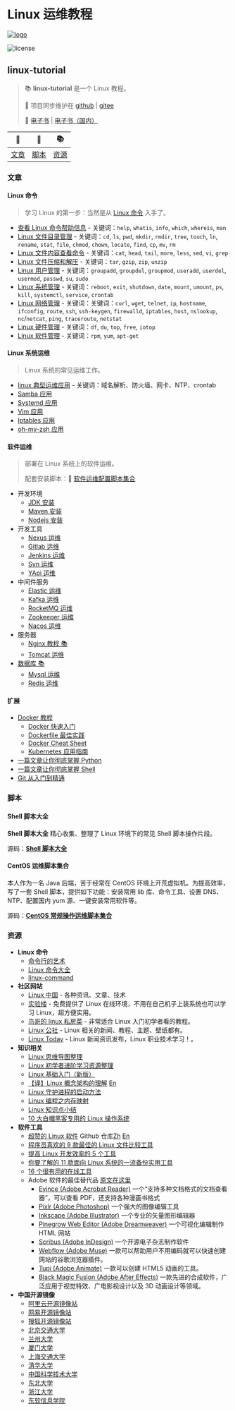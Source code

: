 # Linux 运维教程

 [![logo](http://dunwu.test.upcdn.net/common/logo/linux.svg)](https://spring.io/projects/spring-boot)

![license](https://badgen.net/github/license/dunwu/linux-tutorial)

## linux-tutorial

> 📚 **linux-tutorial** 是一个 Linux 教程。
>
> 🔁 项目同步维护在 [github](https://github.com/dunwu/linux-tutorial) \| [gitee](https://gitee.com/turnon/linux-tutorial)
>
> 📖 [电子书](https://dunwu.github.io/linux-tutorial/) \| [电子书（国内）](http://turnon.gitee.io/linux-tutorial/)

| 📖 | 🐚 | 📚 |
| :---: | :---: | :---: |
| [文章](./#文章) | [脚本](./#脚本) | [资源](./#资源) |

### 文章

#### Linux 命令

> 学习 Linux 的第一步：当然是从 [Linux 命令](docs/linux/cli/) 入手了。

* [查看 Linux 命令帮助信息](docs/linux/cli/cha-kan-linux-ming-ling-bang-zhu-xin-xi.md) - 关键词：`help`, `whatis`, `info`, `which`, `whereis`, `man`
* [Linux 文件目录管理](docs/linux/cli/linux-wen-jian-mu-lu-guan-li.md) - 关键词：`cd`, `ls`, `pwd`, `mkdir`, `rmdir`, `tree`, `touch`, `ln`, `rename`, `stat`, `file`, `chmod`, `chown`, `locate`, `find`, `cp`, `mv`, `rm`
* [Linux 文件内容查看命令](docs/linux/cli/linux-wen-jian-nei-rong-cha-kan-bian-ji.md) - 关键词：`cat`, `head`, `tail`, `more`, `less`, `sed`, `vi`, `grep`
* [Linux 文件压缩和解压](docs/linux/cli/linux-wen-jian-ya-suo-he-jie-ya.md) - 关键词：`tar`, `gzip`, `zip`, `unzip`
* [Linux 用户管理](docs/linux/cli/linux-yong-hu-guan-li.md) - 关键词：`groupadd`, `groupdel`, `groupmod`, `useradd`, `userdel`, `usermod`, `passwd`, `su`, `sudo`
* [Linux 系统管理](docs/linux/cli/linux-xi-tong-guan-li.md) - 关键词：`reboot`, `exit`, `shutdown`, `date`, `mount`, `umount`, `ps`, `kill`, `systemctl`, `service`, `crontab`
* [Linux 网络管理](docs/linux/cli/linux-wang-luo-guan-li.md) - 关键词：关键词：`curl`, `wget`, `telnet`, `ip`, `hostname`, `ifconfig`, `route`, `ssh`, `ssh-keygen`, `firewalld`, `iptables`, `host`, `nslookup`, `nc`/`netcat`, `ping`, `traceroute`, `netstat`
* [Linux 硬件管理](docs/linux/cli/linux-ying-jian-guan-li.md) - 关键词：`df`, `du`, `top`, `free`, `iotop`
* [Linux 软件管理](docs/linux/cli/linux-ying-jian-guan-li.md) - 关键词：`rpm`, `yum`, `apt-get`

#### Linux 系统运维

> Linux 系统的常见运维工作。

* [linux 典型运维应用](docs/linux/ops/linux-dian-xing-yun-wei-ying-yong.md) - 关键词：域名解析、防火墙、网卡、NTP、crontab
* [Samba 应用](docs/linux/ops/samba.md)
* [Systemd 应用](docs/linux/ops/systemd.md)
* [Vim 应用](docs/linux/ops/vim.md)
* [Iptables 应用](docs/linux/ops/iptables.md)
* [oh-my-zsh 应用](docs/linux/ops/zsh.md)

#### 软件运维

> 部署在 Linux 系统上的软件运维。
>
> 配套安装脚本：🐚 [软件运维配置脚本集合](https://github.com/dunwu/linux-tutorial/tree/master/codes/linux/soft)

* 开发环境
  * [JDK 安装](docs/linux/soft/jdk-install.md)
  * [Maven 安装](docs/linux/soft/maven-install.md)
  * [Nodejs 安装](docs/linux/soft/nodejs-install.md)
* 开发工具
  * [Nexus 运维](docs/linux/soft/nexus-ops.md)
  * [Gitlab 运维](docs/linux/soft/kafka-install.md)
  * [Jenkins 运维](docs/linux/soft/jenkins.md)
  * [Svn 运维](docs/linux/soft/svn-ops.md)
  * [YApi 运维](docs/linux/soft/yapi-ops.md)
* 中间件服务
  * [Elastic 运维](docs/linux/soft/elastic/)
  * [Kafka 运维](docs/linux/soft/kafka-install.md)
  * [RocketMQ 运维](docs/linux/soft/rocketmq-install.md)
  * [Zookeeper 运维](https://github.com/dunwu/javaweb/blob/master/docs/technology/monitor/zookeeper-ops.md)
  * [Nacos 运维](docs/linux/soft/nacos-install.md)
* 服务器
  * [Nginx 教程 📚](https://github.com/dunwu/nginx-tutorial)
  * [Tomcat 运维](docs/linux/soft/tomcat-install.md)
* [数据库 📚](https://github.com/dunwu/db-tutorial)
  * [Mysql 运维](https://github.com/dunwu/db-tutorial/blob/master/docs/sql/mysql/mysql-ops.md)
  * [Redis 运维](https://github.com/dunwu/db-tutorial/blob/master/docs/nosql/redis/redis-ops.md)

#### 扩展

* [Docker 教程](docs/docker/)
  * [Docker 快速入门](docs/docker/docker-quickstart.md)
  * [Dockerfile 最佳实践](docs/docker/docker-dockerfile.md)
  * [Docker Cheat Sheet](docs/docker/docker-cheat-sheet.md)
  * [Kubernetes 应用指南](docs/docker/kubernetes.md)
* [一篇文章让你彻底掌握 Python](https://github.com/dunwu/blog/blob/master/source/_posts/coding/python.md)
* [一篇文章让你彻底掌握 Shell](https://github.com/dunwu/blog/blob/master/source/_posts/coding/shell.md)
* [Git 从入门到精通](https://github.com/dunwu/blog/blob/master/source/_posts/tools/git.md)

### 脚本

#### Shell 脚本大全

**Shell 脚本大全** 精心收集、整理了 Linux 环境下的常见 Shell 脚本操作片段。

源码：[**Shell 脚本大全**](https://github.com/dunwu/linux-tutorial/tree/master/codes/linux/sys)

#### CentOS 运维脚本集合

本人作为一名 Java 后端，苦于经常在 CentOS 环境上开荒虚拟机。为提高效率，写了一套 Shell 脚本，提供如下功能：安装常用 lib 库、命令工具、设置 DNS、NTP、配置国内 yum 源、一键安装常用软件等。

源码：[**CentOS 常规操作运维脚本集合**](https://github.com/dunwu/linux-tutorial/tree/master/codes/linux/sys)

### 资源

* **Linux 命令**
  * [命令行的艺术](https://github.com/jlevy/the-art-of-command-line/blob/master/README-zh.md)
  * [Linux 命令大全](https://man.linuxde.net/)
  * [linux-command](https://github.com/jaywcjlove/linux-command)
* **社区网站**
  * [Linux 中国](https://linux.cn/) - 各种资讯、文章、技术
  * [实验楼](https://www.shiyanlou.com/) - 免费提供了 Linux 在线环境，不用在自己机子上装系统也可以学习 Linux，超方便实用。
  * [鸟哥的 linux 私房菜](http://linux.vbird.org/) - 非常适合 Linux 入门初学者看的教程。
  * [Linux 公社](http://www.linuxidc.com/) - Linux 相关的新闻、教程、主题、壁纸都有。
  * [Linux Today](http://www.linuxde.net) - Linux 新闻资讯发布，Linux 职业技术学习！。
* **知识相关**
  * [Linux 思维导图整理](http://www.jianshu.com/p/59f759207862)
  * [Linux 初学者进阶学习资源整理](http://www.jianshu.com/p/fe2a790b41eb)
  * [Linux 基础入门（新版）](https://www.shiyanlou.com/courses/1)
  * [【译】Linux 概念架构的理解](http://www.jianshu.com/p/c5ae8f061cfe) [En](http://oss.org.cn/ossdocs/linux/kernel/a1/index.html)
  * [Linux 守护进程的启动方法](http://www.ruanyifeng.com/blog/2016/02/linux-daemon.html)
  * [Linux 编程之内存映射](https://www.shiyanlou.com/questions/2992)
  * [Linux 知识点小结](https://blog.huachao.me/2016/1/Linux%E7%9F%A5%E8%AF%86%E7%82%B9%E5%B0%8F%E7%BB%93/)
  * [10 大白帽黑客专用的 Linux 操作系统](https://linux.cn/article-6971-1.html)
* **软件工具**
  * [超赞的 Linux 软件](https://www.gitbook.com/book/alim0x/awesome-linux-software-zh_cn/details) Github 仓库[Zh](https://github.com/alim0x/Awesome-Linux-Software-zh_CN) [En](https://github.com/VoLuong/Awesome-Linux-Software)
  * [程序员喜欢的 9 款最佳的 Linux 文件比较工具](http://os.51cto.com/art/201607/513796.htm)
  * [提高 Linux 开发效率的 5 个工具](http://www.codeceo.com/article/5-linux-productivity-tools.html)
  * [你要了解的 11 款面向 Linux 系统的一流备份实用工具](http://os.51cto.com/art/201603/508027.htm)
  * [16 个很有用的在线工具](http://www.simlinux.com/archives/264.html)
  * Adobe 软件的最佳替代品 [原文在这里](https://linux.cn/article-8928-1.html)
    * [Evince \(Adobe Acrobat Reader\)](https://wiki.gnome.org/Apps/Evince) 一个“支持多种文档格式的文档查看器”，可以查看 PDF，还支持各种漫画书格式
    * [Pixlr \(Adobe Photoshop\)](https://pixlr.com/) 一个强大的图像编辑工具
    * [Inkscape \(Adobe Illustrator\)](https://inkscape.org/zh/) 一个专业的矢量图形编辑器
    * [Pinegrow Web Editor \(Adobe Dreamweaver\)](https://pinegrow.com/) 一个可视化编辑制作 HTML 网站
    * [Scribus \(Adobe InDesign\)](https://www.scribus.net/) 一个开源电子杂志制作软件
    * [Webflow \(Adobe Muse\)](https://webflow.com/) 一款可以帮助用户不用编码就可以快速创建网站的谷歌浏览器插件。
    * [Tupi \(Adobe Animate\)](http://www.maefloresta.com/portal/) 一款可以创建 HTML5 动画的工具。
    * [Black Magic Fusion \(Adobe After Effects\)](https://www.blackmagicdesign.com) 一款先进的合成软件，广泛应用于视觉特效、广电影视设计以及 3D 动画设计等领域。
* **中国开源镜像**
  * [阿里云开源镜像站](http://mirrors.aliyun.com/)
  * [网易开源镜像站](http://mirrors.163.com/)
  * [搜狐开源镜像站](http://mirrors.sohu.com/)
  * [北京交通大学](http://mirror.bjtu.edu.cn/)
  * [兰州大学](http://mirror.lzu.edu.cn/)
  * [厦门大学](http://mirrors.xmu.edu.cn/)
  * [上海交通大学](http://ftp.sjtu.edu.cn/)
  * [清华大学](http://mirrors.tuna.tsinghua.edu.cn/)
  * [中国科学技术大学](http://mirrors.ustc.edu.cn/)
  * [东北大学](http://mirror.neu.edu.cn/)
  * [浙江大学](http://mirrors.zju.edu.cn/)
  * [东软信息学院](http://mirrors.neusoft.edu.cn/)

